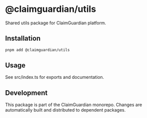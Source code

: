 # @claimguardian/utils

Shared utils package for ClaimGuardian platform.

## Installation

```bash
pnpm add @claimguardian/utils
```

## Usage

See src/index.ts for exports and documentation.

## Development

This package is part of the ClaimGuardian monorepo. Changes are automatically built and distributed to dependent packages.
